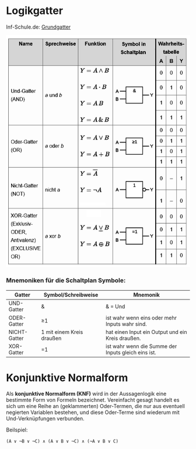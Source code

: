 # Logikgatter

Inf-Schule.de: [Grundgatter](https://schuljahr.inf-schule.de/2019-20/rechner/digitaltechnik/gatter)

<p align="center"><img src="Img/Gatter.png" width="1000"  title="Abb1:Gatter"></p>


### Mnemoniken für die Schaltplan Symbole:
| Gatter        | Symbol/Schreibweise       | Mnemonik                                      |
|---------------|---------------------------|---------------------------------------------------------------|
| UND-Gatter    | &                         | & = Und                                                       |
| ODER-Gatter   | ≥1                        | ist wahr wenn eins oder mehr Inputs wahr sind.                |
| NICHT-Gatter  | 1 mit einem Kreis draußen | hat einen Input ein Output und ein Kreis draußen.             |
| XOR-Gatter    | =1                        | ist wahr wenn die Summe der Inputs gleich eins ist.           |


# Konjunktive Normalform
Als **konjunktive Normalform (KNF)** wird in der Aussagenlogik eine bestimmte Form von Formeln bezeichnet. Vereinfacht gesagt handelt es sich um eine Reihe an (geklammerten) Oder-Termen, die nur aus eventuell negierten Variablen bestehen, und diese Oder-Terme sind wiederum mit Und-Verknüpfungen verbunden.

Beilspiel:
```
(A ∨ ¬B ∨ ¬C) ∧ (A ∨ B ∨ ¬C) ∧ (¬A ∨ B ∨ C)
```



